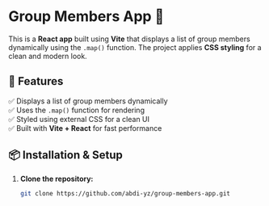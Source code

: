 # Group Members App 🎉  

This is a **React app** built using **Vite** that displays a list of group members dynamically using the `.map()` function. The project applies **CSS styling** for a clean and modern look.  

## 🚀 Features  
✅ Displays a list of group members dynamically  
✅ Uses the `.map()` function for rendering  
✅ Styled using external CSS for a clean UI  
✅ Built with **Vite + React** for fast performance  

## 📦 Installation & Setup  
1. **Clone the repository:**  
   ```sh
   git clone https://github.com/abdi-yz/group-members-app.git
 ```
